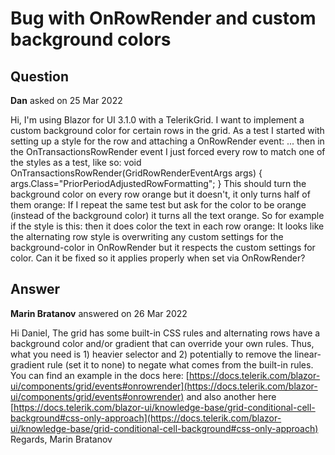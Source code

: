 # Bug with OnRowRender and custom background colors

## Question

**Dan** asked on 25 Mar 2022

Hi, I'm using Blazor for UI 3.1.0 with a TelerikGrid. I want to implement a custom background color for certain rows in the grid. As a test I started with setting up a style for the row and attaching a OnRowRender event: <style>.PriorPeriodAdjustedRowFormatting { background-color: orange;
}.ApprovalForPaymentRowFormatting { background-color: lightgreen;
} </style> <TelerikGrid Data="@TransactionsGridData" EditMode="@GridEditMode.Popup" Height="450px" Pageable="true" PageSize="20" Sortable="false" Groupable="true" FilterMode="Telerik.Blazor.GridFilterMode.FilterMenu" Resizable="true" Class="smallerFont" Reorderable="true" SelectionMode="@GridSelectionMode.Multiple" SelectedItems="@SelectedTransactions" SelectedItemsChanged="@((IEnumerable<MixedTransactions> list)=> OnTransactionsSelected(list))" OnStateInit="@((GridStateEventArgs<MixedTransactions> args)=> OnStateInitHandler(args))" OnRowRender="@OnTransactionsRowRender"> ... then in the OnTransactionsRowRender event I just forced every row to match one of the styles as a test, like so: void OnTransactionsRowRender(GridRowRenderEventArgs args)
{
args.Class="PriorPeriodAdjustedRowFormatting";
} This should turn the background color on every row orange but it doesn't, it only turns half of them orange: If I repeat the same test but ask for the color to be orange (instead of the background color) it turns all the text orange. So for example if the style is this: <style>.PriorPeriodAdjustedRowFormatting { color: orange;
}.ApprovalForPaymentRowFormatting { background-color: lightgreen;
} </style> then it does color the text in each row orange: It looks like the alternating row style is overwriting any custom settings for the background-color in OnRowRender but it respects the custom settings for color. Can it be fixed so it applies properly when set via OnRowRender?

## Answer

**Marin Bratanov** answered on 26 Mar 2022

Hi Daniel, The grid has some built-in CSS rules and alternating rows have a background color and/or gradient that can override your own rules. Thus, what you need is 1) heavier selector and 2) potentially to remove the linear-gradient rule (set it to none) to negate what comes from the built-in rules. You can find an example in the docs here: [https://docs.telerik.com/blazor-ui/components/grid/events#onrowrender](https://docs.telerik.com/blazor-ui/components/grid/events#onrowrender) and also another here [https://docs.telerik.com/blazor-ui/knowledge-base/grid-conditional-cell-background#css-only-approach](https://docs.telerik.com/blazor-ui/knowledge-base/grid-conditional-cell-background#css-only-approach) Regards, Marin Bratanov
